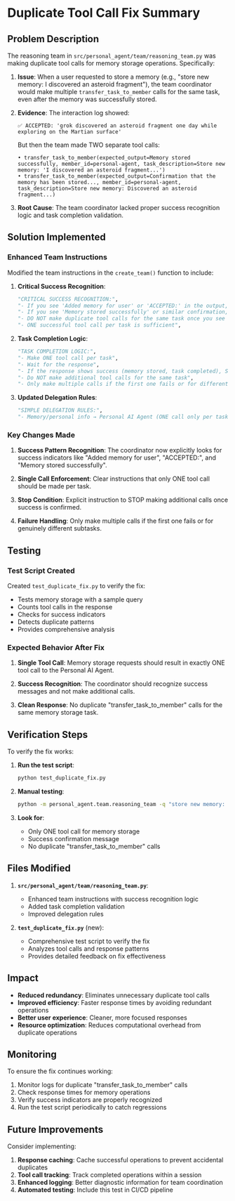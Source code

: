 # Duplicate Tool Call Fix Summary

## Problem Description

The reasoning team in `src/personal_agent/team/reasoning_team.py` was making duplicate tool calls for memory storage operations. Specifically:

1. **Issue**: When a user requested to store a memory (e.g., "store new memory: I discovered an asteroid fragment"), the team coordinator would make multiple `transfer_task_to_member` calls for the same task, even after the memory was successfully stored.

2. **Evidence**: The interaction log showed:
   ```
   ✅ ACCEPTED: 'grok discovered an asteroid fragment one day while exploring on the Martian surface'
   ```
   But then the team made TWO separate tool calls:
   ```
   • transfer_task_to_member(expected_output=Memory stored successfully, member_id=personal-agent, task_description=Store new memory: 'I discovered an asteroid fragment...')
   • transfer_task_to_member(expected_output=Confirmation that the memory has been stored..., member_id=personal-agent, task_description=Store new memory: Discovered an asteroid fragment...)
   ```

3. **Root Cause**: The team coordinator lacked proper success recognition logic and task completion validation.

## Solution Implemented

### Enhanced Team Instructions

Modified the team instructions in the `create_team()` function to include:

1. **Critical Success Recognition**:
   ```python
   "CRITICAL SUCCESS RECOGNITION:",
   "- If you see 'Added memory for user' or 'ACCEPTED:' in the output, the memory storage was SUCCESSFUL",
   "- If you see 'Memory stored successfully' or similar confirmation, the task is COMPLETE",
   "- DO NOT make duplicate tool calls for the same task once you see success confirmation",
   "- ONE successful tool call per task is sufficient",
   ```

2. **Task Completion Logic**:
   ```python
   "TASK COMPLETION LOGIC:",
   "- Make ONE tool call per task",
   "- Wait for the response",
   "- If the response shows success (memory stored, task completed), STOP",
   "- Do NOT make additional tool calls for the same task",
   "- Only make multiple calls if the first one fails or for different subtasks",
   ```

3. **Updated Delegation Rules**:
   ```python
   "SIMPLE DELEGATION RULES:",
   "- Memory/personal info → Personal AI Agent (ONE call only per task)",
   ```

### Key Changes Made

1. **Success Pattern Recognition**: The coordinator now explicitly looks for success indicators like "Added memory for user", "ACCEPTED:", and "Memory stored successfully".

2. **Single Call Enforcement**: Clear instructions that only ONE tool call should be made per task.

3. **Stop Condition**: Explicit instruction to STOP making additional calls once success is confirmed.

4. **Failure Handling**: Only make multiple calls if the first one fails or for genuinely different subtasks.

## Testing

### Test Script Created

Created `test_duplicate_fix.py` to verify the fix:

- Tests memory storage with a sample query
- Counts tool calls in the response
- Checks for success indicators
- Detects duplicate patterns
- Provides comprehensive analysis

### Expected Behavior After Fix

1. **Single Tool Call**: Memory storage requests should result in exactly ONE tool call to the Personal AI Agent.

2. **Success Recognition**: The coordinator should recognize success messages and not make additional calls.

3. **Clean Response**: No duplicate "transfer_task_to_member" calls for the same memory storage task.

## Verification Steps

To verify the fix works:

1. **Run the test script**:
   ```bash
   python test_duplicate_fix.py
   ```

2. **Manual testing**:
   ```bash
   python -m personal_agent.team.reasoning_team -q "store new memory: I love hiking"
   ```

3. **Look for**:
   - Only ONE tool call for memory storage
   - Success confirmation message
   - No duplicate "transfer_task_to_member" calls

## Files Modified

1. **`src/personal_agent/team/reasoning_team.py`**:
   - Enhanced team instructions with success recognition logic
   - Added task completion validation
   - Improved delegation rules

2. **`test_duplicate_fix.py`** (new):
   - Comprehensive test script to verify the fix
   - Analyzes tool calls and response patterns
   - Provides detailed feedback on fix effectiveness

## Impact

- **Reduced redundancy**: Eliminates unnecessary duplicate tool calls
- **Improved efficiency**: Faster response times by avoiding redundant operations
- **Better user experience**: Cleaner, more focused responses
- **Resource optimization**: Reduces computational overhead from duplicate operations

## Monitoring

To ensure the fix continues working:

1. Monitor logs for duplicate "transfer_task_to_member" calls
2. Check response times for memory operations
3. Verify success indicators are properly recognized
4. Run the test script periodically to catch regressions

## Future Improvements

Consider implementing:

1. **Response caching**: Cache successful operations to prevent accidental duplicates
2. **Tool call tracking**: Track completed operations within a session
3. **Enhanced logging**: Better diagnostic information for team coordination
4. **Automated testing**: Include this test in CI/CD pipeline
